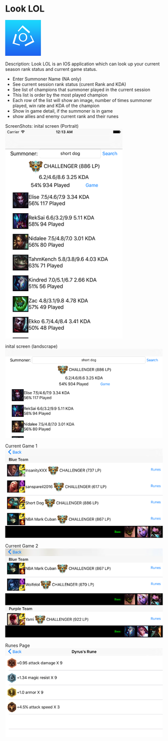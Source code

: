 # Look LOL
![alt tag](https://github.com/litwa-yuen/Application/blob/master/SwiftApplication/SelfLOL/icon/Icon%402x.png)

Description:
Look LOL is an IOS application which can look up your current season rank status and current game status.  
- Enter Summoner Name (NA only)
- See current session rank status (curent Rank and KDA)
- See list of champions that summoner played in the current session
- This list is order by the most played champion
- Each row of the list will show an image, number of times summoner played, win rate and KDA of the champion
- Show in game detail, if the summoner is in game
- show allies and enemy current rank and their runes 

ScreenShots:
inital screen (Portrait)
![alt tag](https://github.com/litwa-yuen/Application/blob/master/SwiftApplication/SelfLOL/ScreenShot/initialScreen.png)

inital screen (landscrape)
![alt tag](https://github.com/litwa-yuen/Application/blob/master/SwiftApplication/SelfLOL/ScreenShot/initial%20Screen%20landscape.png)

Current Game 1
![alt tag](https://github.com/litwa-yuen/Application/blob/master/SwiftApplication/SelfLOL/ScreenShot/CurrentGame1.png)

Current Game 2
![alt tag](https://github.com/litwa-yuen/Application/blob/master/SwiftApplication/SelfLOL/ScreenShot/CurrentGame2.png)

Runes Page
![alt tag](https://github.com/litwa-yuen/Application/blob/master/SwiftApplication/SelfLOL/ScreenShot/runes.png)